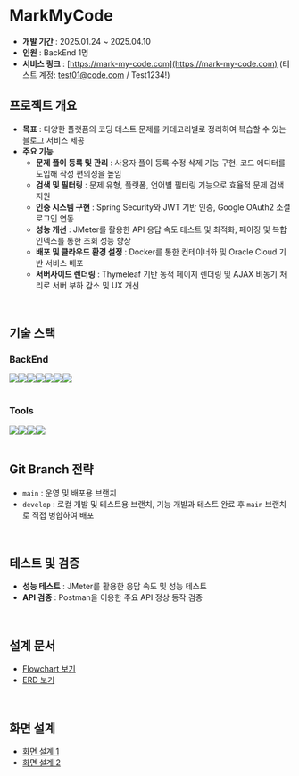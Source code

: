 # MarkMyCode
- **개발 기간** : 2025.01.24 ~ 2025.04.10
- **인원** : BackEnd 1명
- **서비스 링크** : [https://mark-my-code.com](https://mark-my-code.com) (테스트 계정: test01@code.com / Test1234!)

## 프로젝트 개요
- **목표** : 다양한 플랫폼의 코딩 테스트 문제를 카테고리별로 정리하여 복습할 수 있는 블로그 서비스 제공
- **주요 기능**
  - **문제 풀이 등록 및 관리** : 사용자 풀이 등록·수정·삭제 기능 구현. 코드 에디터를 도입해 작성 편의성을 높임
  - **검색 및 필터링** : 문제 유형, 플랫폼, 언어별 필터링 기능으로 효율적 문제 검색 지원
  - **인증 시스템 구현** : Spring Security와 JWT 기반 인증, Google OAuth2 소셜 로그인 연동
  - **성능 개선** : JMeter를 활용한 API 응답 속도 테스트 및 최적화, 페이징 및 복합 인덱스를 통한 조회 성능 향상
  - **배포 및 클라우드 환경 설정** : Docker를 통한 컨테이너화 및 Oracle Cloud 기반 서비스 배포
  - **서버사이드 렌더링** : Thymeleaf 기반 동적 페이지 렌더링 및 AJAX 비동기 처리로 서버 부하 감소 및 UX 개선
<br/>

## 기술 스택
### BackEnd
<div style="display : flex">
    <img src="https://img.shields.io/badge/java-007396?style=for-the-badge&logo=OpenJDK&logoColor=white"/>
    <img src="https://img.shields.io/badge/springboot-6DB33F?style=for-the-badge&logo=springboot&logoColor=white"/> 
    <img src="https://img.shields.io/badge/springsecurity-6DB33F?style=for-the-badge&logo=springsecurity&logoColor=white"/>
    <img src="https://img.shields.io/badge/JWT-000000?style=for-the-badge&logo=json-web-tokens&logoColor=white"/>
    <img src="https://img.shields.io/badge/MySQL-4479A1?style=for-the-badge&logo=mysql&logoColor=white"/>
    <img src="https://img.shields.io/badge/JPA-007396?style=for-the-badge&logo=hibernate&logoColor=white"/>
    <img src="https://img.shields.io/badge/MyBatis-181717?style=for-the-badge&logo=myBatis&logoColor=white"/>
</div>
<br/>

### Tools
<div style="display : flex">
    <img src="https://img.shields.io/badge/Docker-2496ED?style=for-the-badge&logo=docker&logoColor=white"/> 
    <img src="https://img.shields.io/badge/Oracle_Cloud-FF8C00?style=for-the-badge&logo=oracle&logoColor=white"/>
    <img src="https://img.shields.io/badge/Thymeleaf-005F0F?style=for-the-badge&logo=thymeleaf&logoColor=white"/> 
    <img src="https://img.shields.io/badge/JMeter-FB2E00?style=for-the-badge&logo=jmeter&logoColor=white"/> 
</div>
<br/>

## Git Branch 전략
- `main` : 운영 및 배포용 브랜치
- `develop` : 로컬 개발 및 테스트용 브랜치, 기능 개발과 테스트 완료 후 `main` 브랜치로 직접 병합하여 배포
<br/>

## 테스트 및 검증
- **성능 테스트** : JMeter를 활용한 응답 속도 및 성능 테스트
- **API 검증** : Postman을 이용한 주요 API 정상 동작 검증
<br/>

## 설계 문서
- [Flowchart 보기](https://github.com/Krystal025/mark-my-code/assets/108113552/flowchart)
- [ERD 보기](https://github.com/Krystal025/mark-my-code/assets/108113552/erd)
<br/>

## 화면 설계
- [화면 설계 1](https://github.com/Krystal025/mark-my-code/assets/108113552/screen1)
- [화면 설계 2](https://github.com/Krystal025/mark-my-code/assets/108113552/screen2)
